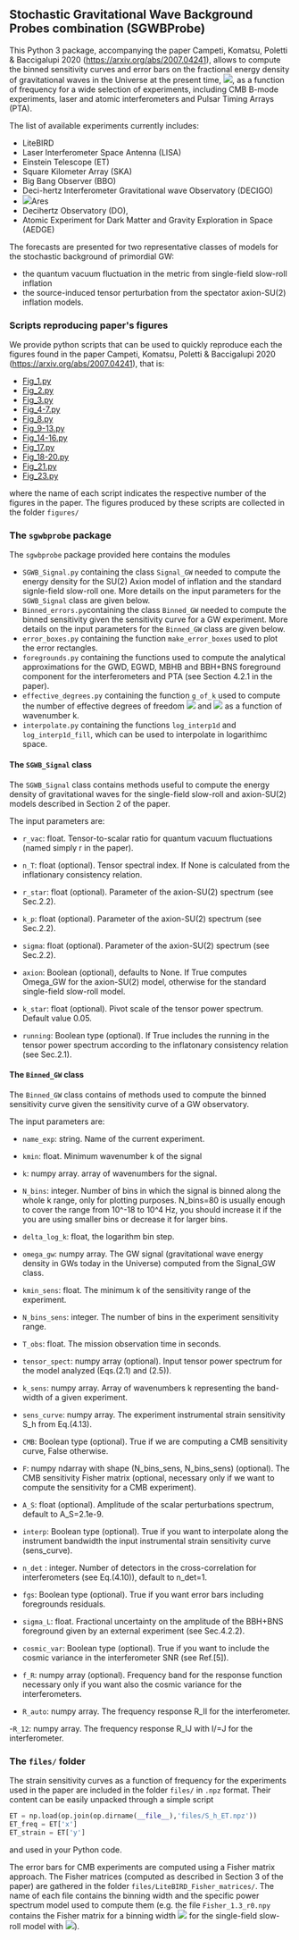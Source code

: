 ## Stochastic Gravitational Wave Background Probes combination (SGWBProbe)

This Python 3 package, accompanying the paper Campeti, Komatsu, Poletti & Baccigalupi 2020 (https://arxiv.org/abs/2007.04241), allows to compute the binned sensitivity curves and error bars on the fractional
energy density of gravitational waves in the Universe at the present time, <img src="https://render.githubusercontent.com/render/math?math=\Omega_{GW} h^2">, as a function of frequency for a wide selection of experiments, including CMB B-mode experiments, laser and atomic interferometers and Pulsar Timing Arrays (PTA).  

The list of available experiments currently includes:
- LiteBIRD 
- Laser Interferometer Space Antenna (LISA)
- Einstein Telescope (ET)
- Square Kilometer Array (SKA)
- Big Bang Observer (BBO)
- Deci-hertz Interferometer Gravitational wave Observatory (DECIGO)
- <img src="https://render.githubusercontent.com/render/math?math=\mu">Ares
- Decihertz Observatory (DO),
- Atomic Experiment for Dark Matter and Gravity Exploration in Space (AEDGE)

The forecasts are presented for two representative classes of models for the stochastic background of primordial GW:
- the quantum vacuum fluctuation in the metric from single-field slow-roll inflation 
- the source-induced tensor perturbation from the spectator axion-SU(2) inflation models. 

### Scripts reproducing paper's figures 
We provide python scripts that can be used to quickly reproduce each the figures found in the paper Campeti, Komatsu, Poletti & Baccigalupi 2020 (https://arxiv.org/abs/2007.04241), that is:

- [Fig_1.py](https://github.com/pcampeti/SGWBProbe/blob/main/Fig_1.py)
- [Fig_2.py](https://github.com/pcampeti/SGWBProbe/blob/main/Fig_2.py)
- [Fig_3.py](https://github.com/pcampeti/SGWBProbe/blob/main/Fig_3.py)
- [Fig_4-7.py](https://github.com/pcampeti/SGWBProbe/blob/main/Fig_4-7.py)
- [Fig_8.py](https://github.com/pcampeti/SGWBProbe/blob/main/Fig_8.py)
- [Fig_9-13.py](https://github.com/pcampeti/SGWBProbe/blob/main/Fig_9-13.py)
- [Fig_14-16.py](https://github.com/pcampeti/SGWBProbe/blob/main/Fig_14-16.py)
- [Fig_17.py](https://github.com/pcampeti/SGWBProbe/blob/main/Fig_17.py)
- [Fig_18-20.py](https://github.com/pcampeti/SGWBProbe/blob/main/Fig_18-20.py)
- [Fig_21.py](https://github.com/pcampeti/SGWBProbe/blob/main/Fig_21.py)
- [Fig_23.py](https://github.com/pcampeti/SGWBProbe/blob/main/Fig_23.py)

where the name of each script indicates the respective number of the figures in the paper.
The figures produced by these scripts are collected in the folder `figures/`

### The `sgwbprobe` package
The `sgwbprobe` package provided here contains the modules
- `SGWB_Signal.py` containing the class `Signal_GW` needed to compute the energy density 
for the SU(2) Axion model of inflation and the standard signle-field slow-roll 
one. More details on the input parameters for the `SGWB_Signal` class are given below.
- `Binned_errors.py`containing the class `Binned_GW` needed to compute the binned 
sensitivity given the sensitivity curve for a GW experiment. More details on the input parameters for the `Binned_GW` class are given below.
- `error_boxes.py` containing the function `make_error_boxes` used to plot the error 
rectangles.
- `foregrounds.py` containing the functions used to compute the analytical 
approximations for the GWD, EGWD, MBHB and BBH+BNS foreground component for the
interferometers and PTA (see Section 4.2.1 in the paper).
- `effective_degrees.py` containing the function `g_of_k` used to compute the number of 
effective degrees of freedom <img src="https://render.githubusercontent.com/render/math?math=g_{*rho}"> and <img src="https://render.githubusercontent.com/render/math?math=g_{*s}"> as a function of 
wavenumber k.
- `interpolate.py` containing the functions `log_interp1d` and `log_interp1d_fill`, which can 
be used to interpolate in logarithimc space.

#### The `SGWB_Signal` class
The `SGWB_Signal` class contains methods useful to compute the energy density of gravitational 
waves for the single-field slow-roll and axion-SU(2) models described in 
Section 2 of the paper.

 The input parameters are:   
 - `r_vac`: float. Tensor-to-scalar ratio for quantum vacuum fluctuations (named simply r
        in the paper).
        
 - `n_T`: float (optional). Tensor spectral index. If None is calculated from the
        inflationary consistency relation.
        
 - `r_star`: float (optional). Parameter of the axion-SU(2) spectrum (see Sec.2.2).   
        
 - `k_p`: float (optional). Parameter of the axion-SU(2) spectrum (see Sec.2.2).
        
 - `sigma`: float (optional). Parameter of the axion-SU(2) spectrum (see Sec.2.2).
        
 - `axion`: Boolean (optional), defaults to None. If True computes Omega_GW for the axion-SU(2) model, otherwise for the
        standard single-field slow-roll model.
        
 - `k_star`: float (optional). Pivot scale of the tensor power spectrum. Default value 0.05.
        
 - `running`: Boolean type (optional). If True includes the running in the tensor power spectrum according to
        the inflatonary consistency relation (see Sec.2.1).

#### The `Binned_GW` class
The `Binned_GW` class contains of methods used to compute the binned sensitivity curve given the sensitivity curve of a GW observatory.

The input parameters are:
- `name_exp`: string. 
            Name of the current experiment. 
            
- `kmin`: float.
            Minimum wavenumber k of the signal  
            
- `k`: numpy array.
            array of wavenumbers for the signal.
            
- `N_bins`: integer.
            Number of bins in which the signal is binned along the whole k 
            range, only for plotting purposes. N_bins=80 is usually enough to
            cover the range from 10^-18 to 10^4 Hz, you should increase it if
            the you are using smaller bins or decrease it for larger bins.
            
- `delta_log_k`: float, the logarithm bin step.
        
- `omega_gw`: numpy array.
            The GW signal (gravitational wave energy density in GWs today in 
            the Universe) computed from the Signal_GW class.
            
- `kmin_sens`: float.
            The minimum k of the sensitivity range of the experiment.
            
- `N_bins_sens`: integer. 
            The number of bins in the experiment sensitivity range.
            
- `T_obs`: float. 
            The mission observation time in seconds.
            
- `tensor_spect`: numpy array (optional). 
            Input tensor power spectrum for the model analyzed (Eqs.(2.1) 
            and (2.5)).
            
- `k_sens`: numpy array.
            Array of wavenumbers k representing the band-width of a 
            given experiment.
            
- `sens_curve`: numpy  array. 
            The experiment instrumental strain sensitivity S_h from Eq.(4.13). 
            
- `CMB`: Boolean type (optional). 
            True if we are computing a CMB sensitivity curve, False otherwise.
            
- `F`: numpy ndarray with shape (N_bins_sens, N_bins_sens) (optional). 
            The CMB sensitivity Fisher matrix (optional, necessary only if we 
            want to compute the sensitivity for a CMB experiment).
            
- `A_S`: float (optional).
            Amplitude of the scalar perturbations spectrum, default to 
            A_S=2.1e-9.
            
- `interp`: Boolean type (optional). 
            True if you want to interpolate along the instrument bandwidth the 
            input instrumental strain sensitivity 
            curve (sens_curve).
            
- `n_det` : integer. 
            Number of detectors in the cross-correlation for interferometers 
            (see Eq.(4.10)), default to n_det=1.
            
- `fgs`: Boolean type (optional). 
            True if you want error bars including foregrounds residuals.
            
- `sigma_L`: float. 
            Fractional uncertainty on the amplitude of the BBH+BNS foreground 
            given by an external experiment (see Sec.4.2.2).
            
- `cosmic_var`: Boolean type (optional). 
            True if you want to include the cosmic variance in the 
            interferometer SNR (see Ref.[5]).
            
- `f_R`: numpy array (optional).
            Frequency band for the response function necessary only if you want
            also the cosmic variance for the interferometers. 
            
- `R_auto`: numpy array.
            The frequency response R_II for the interferometer.
            
-`R_12`: numpy array. 
            The frequency response R_IJ with I/=J for the interferometer.

### The `files/` folder
The strain sensitivity curves as a function of frequency for the experiments used in the paper are included in the folder `files/` in `.npz` format.
Their content can be easily unpacked through a simple script 
```python
ET = np.load(op.join(op.dirname(__file__),'files/S_h_ET.npz'))
ET_freq = ET['x']
ET_strain = ET['y']
```
and used in your Python code.

The error bars for CMB experiments are computed using a Fisher matrix approach. The Fisher matrices (computed as described in Section 3 of the paper) are gathered in the folder `files/LiteBIRD_Fisher_matrices/`. 
The name of each file contains the binning width and the specific power spectrum model used to compute them (e.g. the file `Fisher_1.3_r0.npy` contains the Fisher matrix for a binning width <img src="https://render.githubusercontent.com/render/math?math=\Delta\ln k = 1.3"> for the single-field slow-roll model with <img src="https://render.githubusercontent.com/render/math?math=\r=0">).


